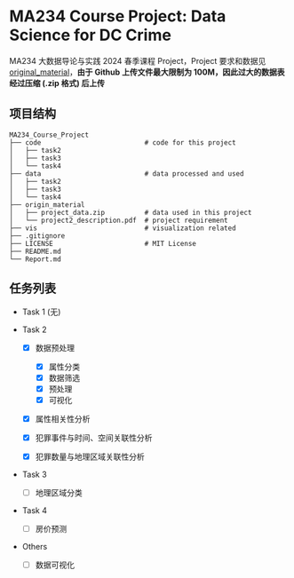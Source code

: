 # MA234 Course Project: Data Science for DC Crime

MA234 大数据导论与实践 2024 春季课程 Project，Project 要求和数据见 [original_material](./original_material)，**由于 Github 上传文件最大限制为 100M，因此过大的数据表经过压缩 (.zip 格式) 后上传** 



## 项目结构

```
MA234_Course_Project
├── code                          # code for this project
│   ├── task2                  
│   ├── task3             
│   └── task4         
├── data                          # data processed and used
│   ├── task2
│   ├── task3                 
│   └── task4               
├── origin_material                                      
│   ├── project_data.zip          # data used in this project           
│   └── project2_description.pdf  # project requirement
├── vis                           # visualization related
├── .gitignore
├── LICENSE                       # MIT License
├── README.md
└── Report.md
```



## 任务列表

- Task 1 (无)

- Task 2

  - [x] 数据预处理
    - [x] 属性分类
    - [x] 数据筛选
    - [x] 预处理
    - [x] 可视化

  - [x] 属性相关性分析

  - [x] 犯罪事件与时间、空间关联性分析

  - [x] 犯罪数量与地理区域关联性分析

- Task 3
  - [ ] 地理区域分类
- Task 4
  - [ ] 房价预测
- Others
  - [ ] 数据可视化
